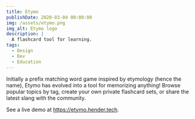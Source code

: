 ```yaml
---
title: Etymo
publishDate: 2020-03-04 00:00:00
img: /assets/etymo.png
img_alt: Etymo logo
description: |
  A flashcard tool for learning.
tags:
  - Design
  - Dev
  - Education
---
```

Initially a prefix matching word game inspired by etymology (hence the name), Etymo has evolved into a tool for memorizing anything! Browse popular topics by tag, create your own private flashcard sets, or share the latest slang with the community.

See a live demo at https://etymo.hender.tech.

